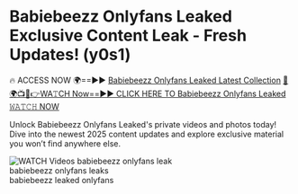# Babiebeezz Onlyfans Leaked Exclusive Content Leak - Fresh Updates! (y0s1)

🔥 ACCESS NOW 🌍==►► <a href="https://tinyurl.com/3fjeunct" rel="nofollow">Babiebeezz Onlyfans Leaked Latest Collection</a></h3>
[🔴🌍📺📱👉WA𝚃CH Now==►► CLICK HERE TO Babiebeezz Onlyfans Leaked 𝚆𝙰𝚃𝙲𝙷 NOW](https://tinyurl.com/3fjeunct)

Unlock Babiebeezz Onlyfans Leaked's private videos and photos today! Dive into the newest 2025 content updates and explore exclusive material you won’t find anywhere else.


<a href="https://tinyurl.com/3fjeunct" rel="nofollow" data-target="animated-image.originalLink"><img src="https://camo.githubusercontent.com/8a4f000d20f83aca3bf7ec5f350d767afa0574a8a352519fd8cfa583a6f93a33/68747470733a2f2f692e696d6775722e636f6d2f644a486b345a712e676966" alt="WATCH Videos" data-canonical-src="https://i.imgur.com/dJHk4Zq.gif" style="max-width: 100%; display: inline-block;" data-target="animated-image.originalImage"></a>
babiebeezz onlyfans leak<br>
babiebeezz onlyfans leaks<br>
babiebeezz leaked onlyfans